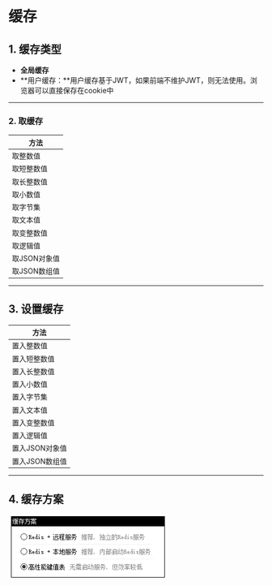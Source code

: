 # 缓存

## 1. 缓存类型

- **全局缓存**
- **用户缓存：**用户缓存基于JWT，如果前端不维护JWT，则无法使用。浏览器可以直接保存在cookie中

---

### 2. 取缓存

| 方法         |
| ------------ |
| 取整数值     |
| 取短整数值   |
| 取长整数值   |
| 取小数值     |
| 取字节集     |
| 取文本值     |
| 取变整数值   |
| 取逻辑值     |
| 取JSON对象值 |
| 取JSON数组值 |

---

## 3. 设置缓存

| 方法           |
| -------------- |
| 置入整数值     |
| 置入短整数值   |
| 置入长整数值   |
| 置入小数值     |
| 置入字节集     |
| 置入文本值     |
| 置入变整数值   |
| 置入逻辑值     |
| 置入JSON对象值 |
| 置入JSON数组值 |

---

## 4. 缓存方案

![image-20231010153018053](缓存.assets/image-20231010153018053.png)